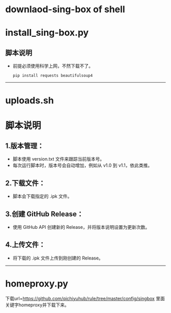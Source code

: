 # downlaod-sing-box of shell
# install_sing-box.py
## 脚本说明
* 前提必须使用科学上网，不然下载不了。
  
  `pip install requests beautifulsoup4`



---
# uploads.sh 
# 脚本说明
## 1.版本管理：


* 脚本使用 version.txt 文件来跟踪当前版本号。
* 每次运行脚本时，版本号会自动增加，例如从 v1.0 到 v1.1，依此类推。
## 2.下载文件：

* 脚本会下载指定的 .ipk 文件。
## 3.创建 GitHub Release：

* 使用 GitHub API 创建新的 Release，并将版本说明设置为更新次数。
## 4.上传文件：

* 将下载的 .ipk 文件上传到刚创建的 Release。
---
# homeproxy.py
下载url=https://github.com/qichiyuhub/rule/tree/master/config/singbox 里面关键字homeproxy并下载下来。
